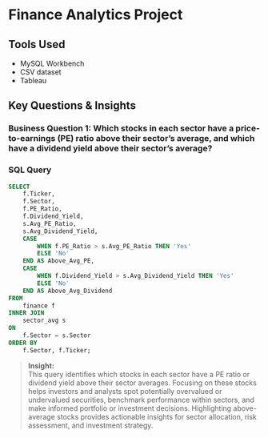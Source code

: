 # Finance Analytics Project

## Tools Used
- MySQL Workbench
- CSV dataset
- Tableau

## Key Questions & Insights

### Business Question 1: Which stocks in each sector have a price-to-earnings (PE) ratio above their sector’s average, and which have a dividend yield above their sector’s average?

### SQL Query
```sql
SELECT 
    f.Ticker,
    f.Sector,
    f.PE_Ratio,
    f.Dividend_Yield,
    s.Avg_PE_Ratio,
    s.Avg_Dividend_Yield,
    CASE 
        WHEN f.PE_Ratio > s.Avg_PE_Ratio THEN 'Yes'
        ELSE 'No'
    END AS Above_Avg_PE,
    CASE 
        WHEN f.Dividend_Yield > s.Avg_Dividend_Yield THEN 'Yes'
        ELSE 'No'
    END AS Above_Avg_Dividend
FROM 
    finance f
INNER JOIN 
    sector_avg s
ON 
    f.Sector = s.Sector
ORDER BY 
    f.Sector, f.Ticker;
```

> **Insight:**  
> This query identifies which stocks in each sector have a PE ratio or dividend yield above their sector averages. Focusing on these stocks helps investors and analysts spot potentially overvalued or undervalued securities, benchmark performance within sectors, and make informed portfolio or investment decisions. Highlighting above-average stocks provides actionable insights for sector allocation, risk assessment, and investment strategy.
